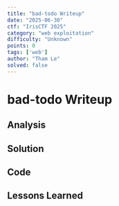 ```yaml
---
title: "bad-todo Writeup"
date: "2025-06-30"
ctf: "IrisCTF 2025"
category: "web exploitation"
difficulty: "Unknown"
points: 0
tags: ['web']
author: "Tham Le"
solved: false
---
```


# bad-todo Writeup

## Analysis

## Solution

## Code

## Lessons Learned
